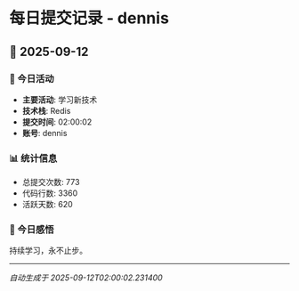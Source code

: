 # 每日提交记录 - dennis

## 📅 2025-09-12

### 🎯 今日活动
- **主要活动**: 学习新技术
- **技术栈**: Redis
- **提交时间**: 02:00:02
- **账号**: dennis

### 📊 统计信息
- 总提交次数: 773
- 代码行数: 3360
- 活跃天数: 620

### 💭 今日感悟
持续学习，永不止步。

---
*自动生成于 2025-09-12T02:00:02.231400*
